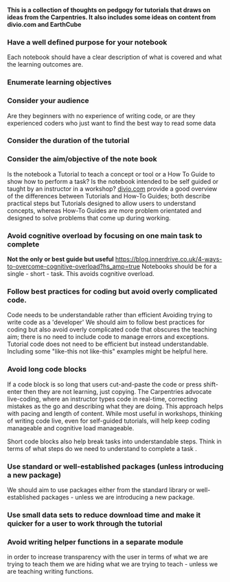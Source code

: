 __This is a collection of thoughts on pedgogy for tutorials that draws on ideas from the Carpentries.  It also includes some ideas on
content from divio.com and EarthCube__

### Have a well defined purpose for your notebook
Each notebook should have a clear description of what is covered and what the learning outcomes are.

### Enumerate learning objectives


### Consider your audience
Are they beginners with no experience of writing code, or are they experienced coders who just want to find the best way to read some data 

### Consider the duration of the tutorial

### Consider the aim/objective of the note book
Is the notebook a Tutorial to teach a concept or tool or a How To Guide to show how to perform a task?  Is the notebook intended to be self guided or taught by an instructor in a workshop?
[divio.com](https://documentation.divio.com/structure/) provide a good overview of the differences between Tutorials and How-To Guides; both describe practical steps but Tutorials designed
to allow users to understand concepts, whereas How-To Guides are more problem orientated and designed to solve problems that come up during working.  


### Avoid cognitive overload by focusing on one main task to complete
__Not the only or best guide but useful__ https://blog.innerdrive.co.uk/4-ways-to-overcome-cognitive-overload?hs_amp=true
Notebooks should be for a single - short - task.  This avoids cognitive overload.

### Follow best practices for coding but avoid overly complicated code.
Code needs to be understandable rather than efficient
Avoiding trying to write code as a 'developer'
We should aim to follow best practices for coding but also avoid overly complicated code that obscures the teaching aim; there is no need to include code to manage errors and exceptions.  Tutorial code does not need to be efficient but instead understandable.  Including some "like-this not like-this" examples might be helpful here.


### Avoid long code blocks
If a code block is so long that users cut-and-paste the code or press shift-enter then they are not learning, just copying.  The Carpentries advocate live-coding, where an instructor types code in real-time, correcting mistakes as the go and describing what they are doing.  This approach helps with pacing and length of content.  While most useful in workshops, thinking of writing code live, even for self-guided tutorials, will help keep coding manageable and cognitive load manageable.

Short code blocks also help break tasks into understandable steps.  Think in terms of what steps do we need to understand to complete a task <include and example here>.

### Use standard or well-established packages (unless introducing a new package)
We should aim to use packages either from the standard library or well-established packages - unless we are introducing a new package.

### Use small data sets to reduce download time and make it quicker for a user to work through the tutorial


### Avoid writing helper functions in a separate module
in order to increase transparency with the user in terms of what we are trying to teach them
we are hiding what we are trying to teach - unless we are teaching writing functions.

